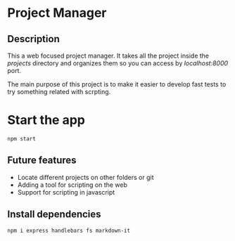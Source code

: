 # Project Manager

## Description

This a web focused project manager. It takes all the project inside the *projects* directory and organizes them so you can access by *localhost:8000* port.

The main purpose of this project is to make it easier to develop fast tests to try something related with scrpting.

# Start the app

`npm start`

## Future features

- Locate different projects on other folders or git
- Adding a tool for scripting on the web
- Support for scripting in javascript

## Install dependencies

`npm i express handlebars fs markdown-it`
